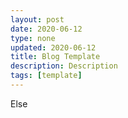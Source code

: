 ```yaml
---
layout: post
date: 2020-06-12
type: none
updated: 2020-06-12
title: Blog Template
description: Description
tags: [template]
---
```

Else